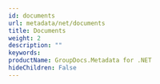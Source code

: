 ```yaml
---
id: documents
url: metadata/net/documents
title: Documents
weight: 2
description: ""
keywords: 
productName: GroupDocs.Metadata for .NET
hideChildren: False
---
```

